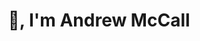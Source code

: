---
title : "👋, I'm Andrew McCall"
# full screen navigation
first_name : "Andrew"
last_name : "McCall"
bg_image : "/images/slider/wallpaper-desktop.png"
# animated text loop
occupations:
- "Fullstack Web Developer"
- "Graphic Design"
- "Responsive Web Design"
- "Search Engine Optimization"
- "Website Maintenance"

# slider background image loop
slider_images:
- "images/slider/slider-1.jpeg"
- "images/slider/wallpaper-desktop.png"
- "images/slider/slider-3.jpeg"

# button
button:
  enable : true
  label : "LET'S GET STARTED"
  link : "#contact"


# custom style
custom_class: "" 
custom_attributes: "" 
custom_css: ""

---